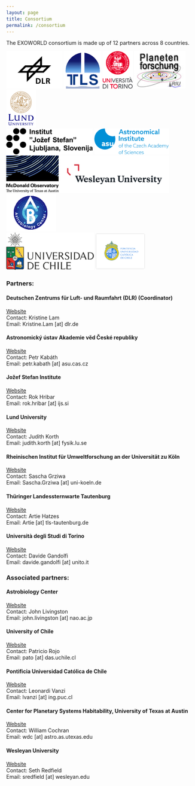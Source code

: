 ```yaml
---
layout: page
title: Consortium
permalink: /consortium
---
```

<head>
<link href="../style.css" rel="stylesheet" type="text/css" />
</head>


The EXOWORLD consortium is made up of 12 partners across 8 countries.

<div class="wrapper">
  <img src="/assets/img/dlr-logo.jpeg" alt="DLR logo" height="100">
  <img src="/assets/img/tautenburg-logo.png" alt="Tautenburg logo" height="100">
  <img src="/assets/img/torino-logo.svg" alt="Torino logo" height="100">
  <img src="/assets/img/riuuk-logo.jpeg" alt="Torino logo" height="100">
  <img src="/assets/img/lund-logo.png" alt="Torino logo" height="100">
</div>  
<div class="wrapper">
  <img src="/assets/img/JSI-logo.jpeg" alt="Torino logo" height="70">
  <img src="/assets/img/asu-logo.png" alt="Torino logo" height="70">
</div>
<div class="wrapper">
  <img src="/assets/img/mcd-texas-logo.png" alt="DLR logo" height="100">
  <img src="/assets/img/wesleyan-logo.jpeg" alt="Torino logo" height="100">
  <img src="/assets/img/nins-abc-logo.png" alt="Torino logo" height="100">
</div>
<div class="wrapper">
  <img src="/assets/img/uochile-logo.jpeg" alt="Torino logo" height="100">
  <img src="/assets/img/puc-logo.png" alt="Torino logo" height="100">
</div>



<h3>Partners:</h3>

<h4><b>Deutschen Zentrums für Luft- und Raumfahrt (DLR) (Coordinator)</b></h4>
<a href="https://www.dlr.de/pf/desktopdefault.aspx/tabid-179/">Website</a>
<br> 
Contact: Kristine Lam
<br>
Email: Kristine.Lam [at] dlr.de


<h4><b>Astronomický ústav Akademie věd České republiky</b></h4>
<a href="https://www.asu.cas.cz/cz">Website</a>
<br>
Contact: Petr Kabáth
<br>
Email: petr.kabath [at] asu.cas.cz

<h4><b>Jožef Stefan Institute</b></h4>
<a href="https://cs.ijs.si/">Website</a>
<br>
Contact: Rok Hribar
<br>
Email: rok.hribar [at] ijs.si

<h4><b>Lund University</b></h4>
<a href="https://www.astro.lu.se/">Website</a>
<br>
Contact: Judith Korth
<br>
Email: judith.korth [at] fysik.lu.se

<h4><b>Rheinischen Institut für Umweltforschung an der Universität zu Köln</b></h4>
<a href="http://www.radio-science.eu/">Website</a>
<br>
Contact: Sascha Grziwa
<br>
Email: Sascha.Grziwa [at] uni-koeln.de

<h4><b>Thüringer Landessternwarte Tautenburg</b></h4>
<a href="http://www.tls-tautenburg.de/TLS/index.php?id=2&L=1">Website</a>
<br>
Contact: Artie Hatzes
<br>
Email: Artie [at] tls-tautenburg.de

<h4><b>Università degli Studi di Torino</b></h4>
<a href=" ">Website</a>
<br>
Contact: Davide Gandolfi
<br>
Email: davide.gandolfi [at] unito.it


<br>
<h3>Associated partners:</h3>

<h4><b>Astrobiology Center </b></h4>
<a href=" ">Website</a>
<br>
Contact: John Livingston
<br>
Email: john.livingston [at] nao.ac.jp

<h4><b>University of Chile</b></h4>
<a href="https://das.uchile.cl/?lang=en">Website</a>
<br>
Contact: Patricio Rojo
<br>
Email: pato [at] das.uchile.cl

<h4><b>Pontificia Universidad Católica de Chile</b></h4>
<a href="https://www.ing.uc.cl/electrica/">Website</a>
<br>
Contact: Leonardi Vanzi
<br>
Email: lvanzi [at] ing.puc.cl

<h4><b>Center for Planetary Systems Habitability,
University of Texas at Austin</b></h4>
<a href="https://habitability.utexas.edu/">Website</a>
<br>
Contact: William Cochran
<br>
Email: wdc [at] astro.as.utexas.edu

<h4><b>Wesleyan University</b></h4>
<a href="https://www.wesleyan.edu/astro/index.html">Website</a>
<br>
Contact: Seth Redfield
<br>
Email: sredfield [at] wesleyan.edu